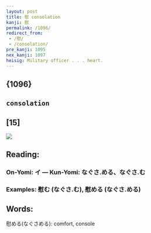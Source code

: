 ```yaml
---
layout: post
title: 慰 consolation
kanji: 慰
permalink: /1096/
redirect_from:
 - /慰/
 - /consolation/
pre_kanji: 1095
nex_kanji: 1097
heisig: Military officer . . . heart.
---
```


## {1096}

## `consolation`

## [15]

<div class="stroke"><img src="E685B0.png" /></div>

## Reading:

### On-Yomi: イ &mdash; Kun-Yomi: なぐさ.める、なぐさ.む

### Examples: 慰む (なぐさ.む), 慰める (なぐさ.める)

## Words:

慰める(なぐさめる): comfort, console
